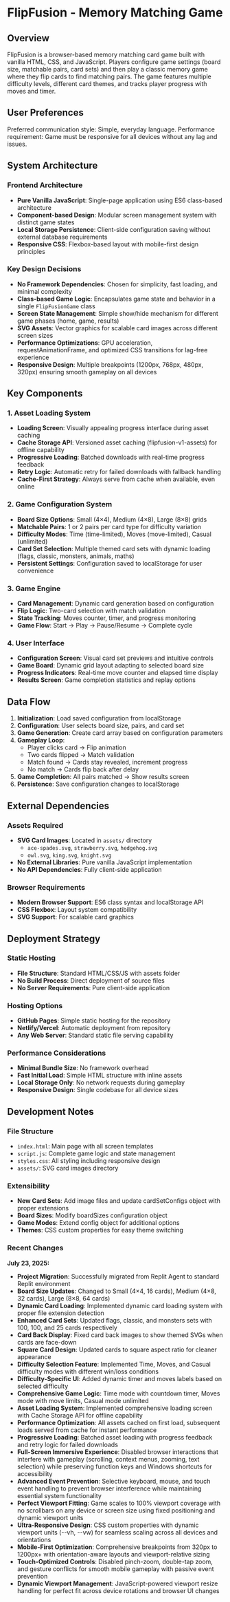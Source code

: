 # FlipFusion - Memory Matching Game

## Overview

FlipFusion is a browser-based memory matching card game built with vanilla HTML, CSS, and JavaScript. Players configure game settings (board size, matchable pairs, card sets) and then play a classic memory game where they flip cards to find matching pairs. The game features multiple difficulty levels, different card themes, and tracks player progress with moves and timer.

## User Preferences

Preferred communication style: Simple, everyday language.
Performance requirement: Game must be responsive for all devices without any lag and issues.

## System Architecture

### Frontend Architecture
- **Pure Vanilla JavaScript**: Single-page application using ES6 class-based architecture
- **Component-based Design**: Modular screen management system with distinct game states
- **Local Storage Persistence**: Client-side configuration saving without external database requirements
- **Responsive CSS**: Flexbox-based layout with mobile-first design principles

### Key Design Decisions
- **No Framework Dependencies**: Chosen for simplicity, fast loading, and minimal complexity
- **Class-based Game Logic**: Encapsulates game state and behavior in a single `FlipFusionGame` class
- **Screen State Management**: Simple show/hide mechanism for different game phases (home, game, results)
- **SVG Assets**: Vector graphics for scalable card images across different screen sizes
- **Performance Optimizations**: GPU acceleration, requestAnimationFrame, and optimized CSS transitions for lag-free experience
- **Responsive Design**: Multiple breakpoints (1200px, 768px, 480px, 320px) ensuring smooth gameplay on all devices

## Key Components

### 1. Asset Loading System
- **Loading Screen**: Visually appealing progress interface during asset caching
- **Cache Storage API**: Versioned asset caching (flipfusion-v1-assets) for offline capability
- **Progressive Loading**: Batched downloads with real-time progress feedback
- **Retry Logic**: Automatic retry for failed downloads with fallback handling
- **Cache-First Strategy**: Always serve from cache when available, even online

### 2. Game Configuration System
- **Board Size Options**: Small (4×4), Medium (4×8), Large (8×8) grids
- **Matchable Pairs**: 1 or 2 pairs per card type for difficulty variation
- **Difficulty Modes**: Time (time-limited), Moves (move-limited), Casual (unlimited)
- **Card Set Selection**: Multiple themed card sets with dynamic loading (flags, classic, monsters, animals, maths)
- **Persistent Settings**: Configuration saved to localStorage for user convenience

### 3. Game Engine
- **Card Management**: Dynamic card generation based on configuration
- **Flip Logic**: Two-card selection with match validation
- **State Tracking**: Moves counter, timer, and progress monitoring
- **Game Flow**: Start → Play → Pause/Resume → Complete cycle

### 4. User Interface
- **Configuration Screen**: Visual card set previews and intuitive controls
- **Game Board**: Dynamic grid layout adapting to selected board size
- **Progress Indicators**: Real-time move counter and elapsed time display
- **Results Screen**: Game completion statistics and replay options

## Data Flow

1. **Initialization**: Load saved configuration from localStorage
2. **Configuration**: User selects board size, pairs, and card set
3. **Game Generation**: Create card array based on configuration parameters
4. **Gameplay Loop**: 
   - Player clicks card → Flip animation
   - Two cards flipped → Match validation
   - Match found → Cards stay revealed, increment progress
   - No match → Cards flip back after delay
5. **Game Completion**: All pairs matched → Show results screen
6. **Persistence**: Save configuration changes to localStorage

## External Dependencies

### Assets Required
- **SVG Card Images**: Located in `assets/` directory
  - `ace-spades.svg`, `strawberry.svg`, `hedgehog.svg`
  - `owl.svg`, `king.svg`, `knight.svg`
- **No External Libraries**: Pure vanilla JavaScript implementation
- **No API Dependencies**: Fully client-side application

### Browser Requirements
- **Modern Browser Support**: ES6 class syntax and localStorage API
- **CSS Flexbox**: Layout system compatibility
- **SVG Support**: For scalable card graphics

## Deployment Strategy

### Static Hosting
- **File Structure**: Standard HTML/CSS/JS with assets folder
- **No Build Process**: Direct deployment of source files
- **No Server Requirements**: Pure client-side application

### Hosting Options
- **GitHub Pages**: Simple static hosting for the repository
- **Netlify/Vercel**: Automatic deployment from repository
- **Any Web Server**: Standard static file serving capability

### Performance Considerations
- **Minimal Bundle Size**: No framework overhead
- **Fast Initial Load**: Simple HTML structure with inline assets
- **Local Storage Only**: No network requests during gameplay
- **Responsive Design**: Single codebase for all device sizes

## Development Notes

### File Structure
- `index.html`: Main page with all screen templates
- `script.js`: Complete game logic and state management
- `styles.css`: All styling including responsive design
- `assets/`: SVG card images directory

### Extensibility
- **New Card Sets**: Add image files and update cardSetConfigs object with proper extensions
- **Board Sizes**: Modify boardSizes configuration object
- **Game Modes**: Extend config object for additional options
- **Themes**: CSS custom properties for easy theme switching

### Recent Changes

**July 23, 2025:**
- **Project Migration**: Successfully migrated from Replit Agent to standard Replit environment
- **Board Size Updates**: Changed to Small (4×4, 16 cards), Medium (4×8, 32 cards), Large (8×8, 64 cards)
- **Dynamic Card Loading**: Implemented dynamic card loading system with proper file extension detection
- **Enhanced Card Sets**: Updated flags, classic, and monsters sets with 100, 100, and 25 cards respectively
- **Card Back Display**: Fixed card back images to show themed SVGs when cards are face-down
- **Square Card Design**: Updated cards to square aspect ratio for cleaner appearance
- **Difficulty Selection Feature**: Implemented Time, Moves, and Casual difficulty modes with different win/loss conditions
- **Difficulty-Specific UI**: Added dynamic timer and moves labels based on selected difficulty
- **Comprehensive Game Logic**: Time mode with countdown timer, Moves mode with move limits, Casual mode unlimited
- **Asset Loading System**: Implemented comprehensive loading screen with Cache Storage API for offline capability
- **Performance Optimization**: All assets cached on first load, subsequent loads served from cache for instant performance
- **Progressive Loading**: Batched asset loading with progress feedback and retry logic for failed downloads
- **Full-Screen Immersive Experience**: Disabled browser interactions that interfere with gameplay (scrolling, context menus, zooming, text selection) while preserving function keys and Windows shortcuts for accessibility
- **Advanced Event Prevention**: Selective keyboard, mouse, and touch event handling to prevent browser interference while maintaining essential system functionality
- **Perfect Viewport Fitting**: Game scales to 100% viewport coverage with no scrollbars on any device or screen size using fixed positioning and dynamic viewport units
- **Ultra-Responsive Design**: CSS custom properties with dynamic viewport units (--vh, --vw) for seamless scaling across all devices and orientations
- **Mobile-First Optimization**: Comprehensive breakpoints from 320px to 1200px+ with orientation-aware layouts and viewport-relative sizing
- **Touch-Optimized Controls**: Disabled pinch-zoom, double-tap zoom, and gesture conflicts for smooth mobile gameplay with passive event prevention
- **Dynamic Viewport Management**: JavaScript-powered viewport resize handling for perfect fit across device rotations and browser UI changes